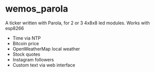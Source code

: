 # wemos_parola

A ticker written with Parola, for 2 or 3 4x8x8 led modules.
Works with esp8266

- Time via NTP
- Bitcoin price
- OpenWeatherMap local weather
- Stock quotes
- Instagram followers
- Custom text via web interface
